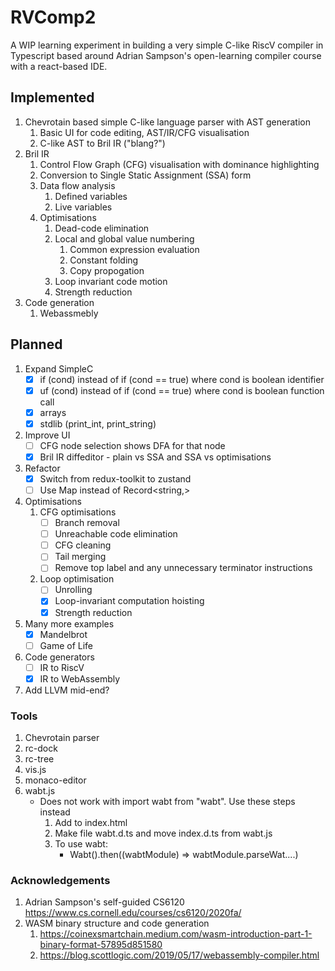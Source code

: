 # RVComp2

A WIP learning experiment in building a very simple C-like RiscV compiler in Typescript based around Adrian Sampson's open-learning compiler course with a react-based IDE.

## Implemented

1. Chevrotain based simple C-like language parser with AST generation
   1. Basic UI for code editing, AST/IR/CFG visualisation
   2. C-like AST to Bril IR ("blang?")
2. Bril IR
   1. Control Flow Graph (CFG) visualisation with dominance highlighting
   2. Conversion to Single Static Assignment (SSA) form
   3. Data flow analysis
      1. Defined variables
      2. Live variables
   4. Optimisations
      1. Dead-code elimination
      2. Local and global value numbering
         1. Common expression evaluation
         2. Constant folding
         3. Copy propogation
      3. Loop invariant code motion
      4. Strength reduction
3. Code generation
   1. Webassmebly

## Planned

1. Expand SimpleC
   - [x] if (cond) instead of if (cond == true) where cond is boolean identifier
   - [x] uf (cond) instead of if (cond == true) where cond is boolean function call
   - [x] arrays
   - [x] stdlib (print_int, print_string)  
2. Improve UI
   - [ ] CFG node selection shows DFA for that node
   - [x] Bril IR diffeditor - plain vs SSA and SSA vs optimisations
3. Refactor
   - [x] Switch from redux-toolkit to zustand
   - [ ] Use Map instead of Record<string,>
4. Optimisations
   1. CFG optimisations
      - [ ] Branch removal
      - [ ] Unreachable code elimination
      - [ ] CFG cleaning
      - [ ] Tail merging
      - [ ] Remove top label and any unnecessary terminator instructions
   2. Loop optimisation
      - [ ] Unrolling
      - [x] Loop-invariant computation hoisting
      - [x] Strength reduction 
5. Many more examples
   - [x] Mandelbrot
   - [ ] Game of Life
6. Code generators
   - [ ] IR to RiscV
   - [x] IR to WebAssembly
7. Add LLVM mid-end?

### Tools

1. Chevrotain parser
2. rc-dock
3. rc-tree
4. vis.js
5. monaco-editor
6. wabt.js
   - Does not work with import wabt from "wabt". Use these steps instead
     1. Add <script src="https://unpkg.com/wabt/index.js"></script> to index.html
     2. Make file wabt.d.ts and move index.d.ts from wabt.js
     3. To use wabt:
        - Wabt().then((wabtModule) => wabtModule.parseWat....)

### Acknowledgements

1. Adrian Sampson's self-guided CS6120 https://www.cs.cornell.edu/courses/cs6120/2020fa/
2. WASM binary structure and code generation
   1. https://coinexsmartchain.medium.com/wasm-introduction-part-1-binary-format-57895d851580
   2. https://blog.scottlogic.com/2019/05/17/webassembly-compiler.html
